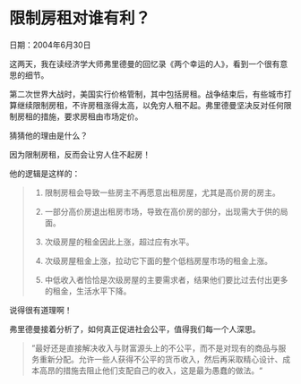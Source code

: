 # 限制房租对谁有利？

日期：2004年6月30日

这两天，我在读经济学大师弗里德曼的回忆录《两个幸运的人》，看到一个很有意思的细节。

第二次世界大战时，美国实行价格管制，其中包括房租。战争结束后，有些城市打算继续限制房租，不许房租涨得太高，以免穷人租不起。弗里德曼坚决反对任何限制房租的措施，要求房租由市场定价。

猜猜他的理由是什么？

因为限制房租，反而会让穷人住不起房！

他的逻辑是这样的：

> 1. 限制房租会导致一些房主不再愿意出租房屋，尤其是高价房的房主。
>
> 2. 一部分高价房退出租房市场，导致在高价房的部分，出现需大于供的局面。
>
> 3. 次级房屋的租金因此上涨，超过应有水平。
>
> 4. 次级房屋租金上涨，拉动它下面的整个低档房屋市场的租金上涨。
>
> 5. 中低收入者恰恰是次级房屋的主要需求者，结果他们要比过去付出更多的租金，生活水平下降。

说得很有道理啊！

弗里德曼接着分析了，如何真正促进社会公平，值得我们每一个人深思。

> ”最好还是直接解决收入与财富源头上的不公平，而不是对现有的商品与服务重新分配。允许一些人获得不公平的货币收入，然后再采取精心设计、成本高昂的措施去阻止他们支配自己的收入，这是最为愚蠢的做法。“

